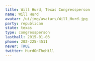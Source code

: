 ```yaml
---
title: Will Hurd, Texas Congressperson
name: Will Hurd
avatar: /ui/img/avatars/Will_Hurd.jpg
party: republican
state: texas
type: congressperson
lasthall: 2015-01-03
phone: 202-225-4511
never: TRUE
twitter: HurdOnTheHill
---
```


